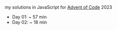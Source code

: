 my solutions in JavaScript for [Advent of Code](https://adventofcode.com/) 2023


- Day 01: ~ 57 min
- Day 02: ~ 18 min
